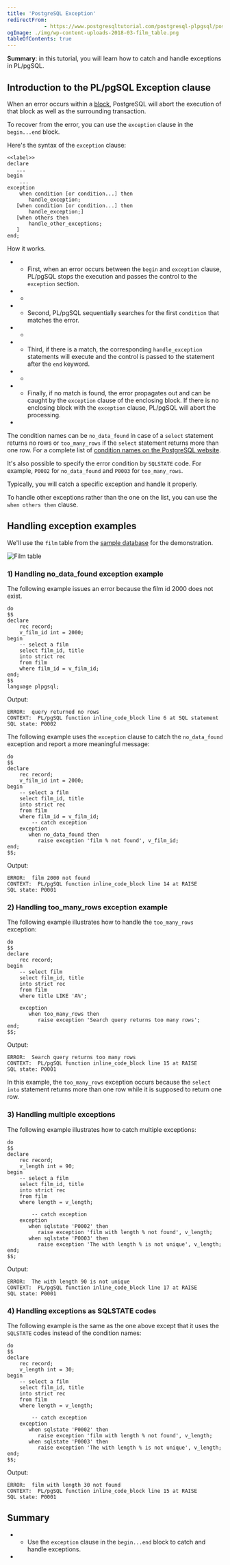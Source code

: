 ```yaml
---
title: 'PostgreSQL Exception'
redirectFrom: 
            - https://www.postgresqltutorial.com/postgresql-plpgsql/postgresql-exception/
ogImage: ./img/wp-content-uploads-2018-03-film_table.png
tableOfContents: true
---
```


**Summary**: in this tutorial, you will learn how to catch and handle exceptions in PL/pgSQL.



## Introduction to the PL/pgSQL Exception clause



When an error occurs within a [block](https://www.postgresqltutorial.com/postgresql-plpgsql/plpgsql-block-structure/), PostgreSQL will abort the execution of that block as well as the surrounding transaction.



To recover from the error, you can use the `exception` clause in the `begin...end` block.



Here's the syntax of the `exception` clause:



```
<<label>>
declare
   ...
begin
    ...
exception
    when condition [or condition...] then
       handle_exception;
   [when condition [or condition...] then
       handle_exception;]
   [when others then
       handle_other_exceptions;
   ]
end;
```



How it works.



- - First, when an error occurs between the `begin` and `exception` clause, PL/pgSQL stops the execution and passes the control to the `exception` section.
- -
- - Second, PL/pgSQL sequentially searches for the first `condition` that matches the error.
- -
- - Third, if there is a match, the corresponding `handle_exception` statements will execute and the control is passed to the statement after the `end` keyword.
- -
- - Finally, if no match is found, the error propagates out and can be caught by the `exception` clause of the enclosing block. If there is no enclosing block with the `exception` clause, PL/pgSQL will abort the processing.
- 


The condition names can be `no_data_found` in case of a `select` statement returns no rows or `too_many_rows` if the `select` statement returns more than one row. For a complete list of [condition names on the PostgreSQL website](https://www.postgresql.org/docs/current/errcodes-appendix.html).



It's also possible to specify the error condition by `SQLSTATE` code. For example, `P0002` for `no_data_found` and `P0003` for `too_many_rows`.



Typically, you will catch a specific exception and handle it properly.



To handle other exceptions rather than the one on the list, you can use the `when others then` clause.



## Handling exception examples



We'll use the `film` table from the [sample database](https://www.postgresqltutorial.com/postgresql-getting-started/postgresql-sample-database/) for the demonstration.



![Film table](./img/wp-content-uploads-2018-03-film_table.png)



### 1) Handling no_data_found exception example



The following example issues an error because the film id 2000 does not exist.



```
do
$$
declare
	rec record;
	v_film_id int = 2000;
begin
	-- select a film
	select film_id, title
	into strict rec
	from film
	where film_id = v_film_id;
end;
$$
language plpgsql;
```



Output:



```
ERROR:  query returned no rows
CONTEXT:  PL/pgSQL function inline_code_block line 6 at SQL statement
SQL state: P0002
```



The following example uses the `exception` clause to catch the `no_data_found` exception and report a more meaningful message:



```
do
$$
declare
	rec record;
	v_film_id int = 2000;
begin
	-- select a film
	select film_id, title
	into strict rec
	from film
	where film_id = v_film_id;
        -- catch exception
	exception
	   when no_data_found then
	      raise exception 'film % not found', v_film_id;
end;
$$;
```



Output:



```
ERROR:  film 2000 not found
CONTEXT:  PL/pgSQL function inline_code_block line 14 at RAISE
SQL state: P0001
```



### 2) Handling too_many_rows exception example



The following example illustrates how to handle the `too_many_rows` exception:



```
do
$$
declare
	rec record;
begin
	-- select film
	select film_id, title
	into strict rec
	from film
	where title LIKE 'A%';

	exception
	   when too_many_rows then
	      raise exception 'Search query returns too many rows';
end;
$$;
```



Output:



```
ERROR:  Search query returns too many rows
CONTEXT:  PL/pgSQL function inline_code_block line 15 at RAISE
SQL state: P0001
```



In this example, the `too_many_rows` exception occurs because the `select into` statement returns more than one row while it is supposed to return one row.



### 3) Handling multiple exceptions



The following example illustrates how to catch multiple exceptions:



```
do
$$
declare
	rec record;
	v_length int = 90;
begin
	-- select a film
	select film_id, title
	into strict rec
	from film
	where length = v_length;

        -- catch exception
	exception
	   when sqlstate 'P0002' then
	      raise exception 'film with length % not found', v_length;
	   when sqlstate 'P0003' then
	      raise exception 'The with length % is not unique', v_length;
end;
$$;
```



Output:



```
ERROR:  The with length 90 is not unique
CONTEXT:  PL/pgSQL function inline_code_block line 17 at RAISE
SQL state: P0001
```



### 4) Handling exceptions as SQLSTATE codes



The following example is the same as the one above except that it uses the `SQLSTATE` codes instead of the condition names:



```
do
$$
declare
	rec record;
	v_length int = 30;
begin
	-- select a film
	select film_id, title
	into strict rec
	from film
	where length = v_length;

        -- catch exception
	exception
	   when sqlstate 'P0002' then
	      raise exception 'film with length % not found', v_length;
	   when sqlstate 'P0003' then
	      raise exception 'The with length % is not unique', v_length;
end;
$$;
```



Output:



```
ERROR:  film with length 30 not found
CONTEXT:  PL/pgSQL function inline_code_block line 15 at RAISE
SQL state: P0001
```



## Summary



- - Use the `exception` clause in the `begin...end` block to catch and handle exceptions.
- 
